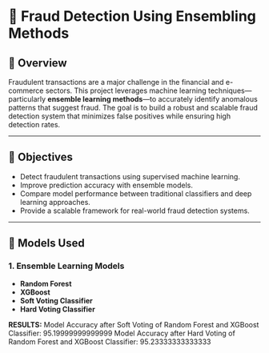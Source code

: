# 🔐 Fraud Detection Using Ensembling Methods

## 📌 Overview

Fraudulent transactions are a major challenge in the financial and e-commerce sectors. This project leverages machine learning techniques—particularly **ensemble learning methods**—to accurately identify anomalous patterns that suggest fraud. The goal is to build a robust and scalable fraud detection system that minimizes false positives while ensuring high detection rates.

---

## 🎯 Objectives

- Detect fraudulent transactions using supervised machine learning.
- Improve prediction accuracy with ensemble models.
- Compare model performance between traditional classifiers and deep learning approaches.
- Provide a scalable framework for real-world fraud detection systems.

---

## 🧠 Models Used

### 1. **Ensemble Learning Models**
- **Random Forest**
- **XGBoost**
- **Soft Voting Classifier**
- **Hard Voting Classifier**


**RESULTS:**
Model Accuracy after Soft Voting of Random Forest and XGBoost Classifier: 95.19999999999999
Model Accuracy after Hard Voting of Random Forest and XGBoost Classifier: 95.23333333333333
